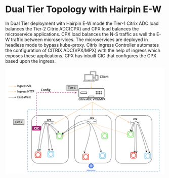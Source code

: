 # Dual Tier Topology with Hairpin E-W

In Dual Tier deployment with Hairpin E-W mode the Tier-1 Citrix ADC load balances the  Tier-2 Citrix ADC(CPX) and CPX load balances the  microservice applications.
CPX load balances the N-S traffic as well the E-W traffic between microservices.
The microservices are deployed in headless mode to bypass kube-proxy.
Citrix ingress Controller automates the configuration of CITRIX ADC(VPX/MPX) with the help of ingress which exposes these applications.
CPX has inbuilt CIC that configures the CPX based upon the ingress.

![Dual Tier Topology with Hairpin E-W](../Images/dual-tier-topology-with-hairpin-E-W.png)
